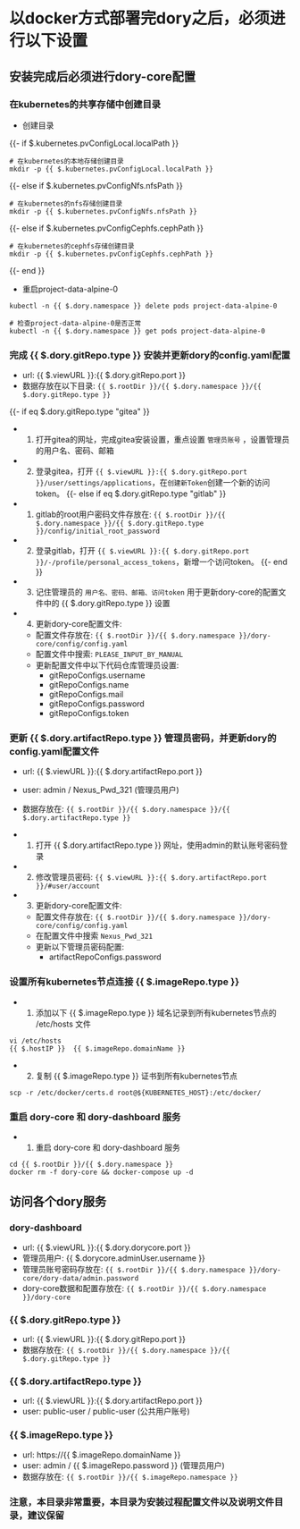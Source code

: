 # 以docker方式部署完dory之后，必须进行以下设置

## 安装完成后必须进行dory-core配置

### 在kubernetes的共享存储中创建目录

- 创建目录

{{- if $.kubernetes.pvConfigLocal.localPath }}
```shell script
# 在kubernetes的本地存储创建目录
mkdir -p {{ $.kubernetes.pvConfigLocal.localPath }}
```
{{- else if $.kubernetes.pvConfigNfs.nfsPath }}
```shell script
# 在kubernetes的nfs存储创建目录
mkdir -p {{ $.kubernetes.pvConfigNfs.nfsPath }}
```
{{- else if $.kubernetes.pvConfigCephfs.cephPath }}
```shell script
# 在kubernetes的cephfs存储创建目录
mkdir -p {{ $.kubernetes.pvConfigCephfs.cephPath }}
```
{{- end }}

- 重启project-data-alpine-0

```shell script
kubectl -n {{ $.dory.namespace }} delete pods project-data-alpine-0

# 检查project-data-alpine-0是否正常
kubectl -n {{ $.dory.namespace }} get pods project-data-alpine-0
```

### 完成 {{ $.dory.gitRepo.type }} 安装并更新dory的config.yaml配置

- url: {{ $.viewURL }}:{{ $.dory.gitRepo.port }}
- 数据存放在以下目录: `{{ $.rootDir }}/{{ $.dory.namespace }}/{{ $.dory.gitRepo.type }}`

{{- if eq $.dory.gitRepo.type "gitea" }}
- 1. 打开gitea的网址，完成gitea安装设置，重点设置 `管理员账号` ，设置管理员的用户名、密码、邮箱
- 2. 登录gitea，打开 `{{ $.viewURL }}:{{ $.dory.gitRepo.port }}/user/settings/applications`，在`创建新Token`创建一个新的访问token。
{{- else if eq $.dory.gitRepo.type "gitlab" }}
- 1. gitlab的root用户密码文件存放在: `{{ $.rootDir }}/{{ $.dory.namespace }}/{{ $.dory.gitRepo.type }}/config/initial_root_password`
- 2. 登录gitlab，打开 `{{ $.viewURL }}:{{ $.dory.gitRepo.port }}/-/profile/personal_access_tokens`，新增一个访问token。
{{- end }}
- 3. 记住管理员的 `用户名、密码、邮箱、访问token` 用于更新dory-core的配置文件中的 {{ $.dory.gitRepo.type }} 设置
- 4. 更新dory-core配置文件:
  - 配置文件存放在: `{{ $.rootDir }}/{{ $.dory.namespace }}/dory-core/config/config.yaml`
  - 配置文件中搜索: `PLEASE_INPUT_BY_MANUAL`
  - 更新配置文件中以下代码仓库管理员设置: 
    - gitRepoConfigs.username
    - gitRepoConfigs.name
    - gitRepoConfigs.mail
    - gitRepoConfigs.password
    - gitRepoConfigs.token
    
### 更新 {{ $.dory.artifactRepo.type }} 管理员密码，并更新dory的config.yaml配置文件

- url: {{ $.viewURL }}:{{ $.dory.artifactRepo.port }}
- user: admin / Nexus_Pwd_321 (管理员用户)
- 数据存放在: `{{ $.rootDir }}/{{ $.dory.namespace }}/{{ $.dory.artifactRepo.type }}`

- 1. 打开 {{ $.dory.artifactRepo.type }} 网址，使用admin的默认账号密码登录
- 2. 修改管理员密码: `{{ $.viewURL }}:{{ $.dory.artifactRepo.port }}/#user/account`
- 3. 更新dory-core配置文件:
  - 配置文件存放在: `{{ $.rootDir }}/{{ $.dory.namespace }}/dory-core/config/config.yaml`
  - 在配置文件中搜索 `Nexus_Pwd_321`
  - 更新以下管理员密码配置: 
    - artifactRepoConfigs.password
 
### 设置所有kubernetes节点连接 {{ $.imageRepo.type }}

- 1. 添加以下 {{ $.imageRepo.type }} 域名记录到所有kubernetes节点的 /etc/hosts 文件  

```shell script
vi /etc/hosts
{{ $.hostIP }}  {{ $.imageRepo.domainName }}
```

- 2. 复制 {{ $.imageRepo.type }} 证书到所有kubernetes节点

```shell script
scp -r /etc/docker/certs.d root@${KUBERNETES_HOST}:/etc/docker/
```

### 重启 dory-core 和 dory-dashboard 服务

- 1. 重启 dory-core 和 dory-dashboard 服务

```shell script
cd {{ $.rootDir }}/{{ $.dory.namespace }}
docker rm -f dory-core && docker-compose up -d
```

## 访问各个dory服务

### dory-dashboard

- url: {{ $.viewURL }}:{{ $.dory.dorycore.port }}
- 管理员用户: {{ $.dorycore.adminUser.username }}
- 管理员账号密码存放在: `{{ $.rootDir }}/{{ $.dory.namespace }}/dory-core/dory-data/admin.password`
- dory-core数据和配置存放在: `{{ $.rootDir }}/{{ $.dory.namespace }}/dory-core`

### {{ $.dory.gitRepo.type }}

- url: {{ $.viewURL }}:{{ $.dory.gitRepo.port }}
- 数据存放在: `{{ $.rootDir }}/{{ $.dory.namespace }}/{{ $.dory.gitRepo.type }}`

### {{ $.dory.artifactRepo.type }}

- url: {{ $.viewURL }}:{{ $.dory.artifactRepo.port }}
- user: public-user / public-user (公共用户账号)

### {{ $.imageRepo.type }}

- url: https://{{ $.imageRepo.domainName }}
- user: admin / {{ $.imageRepo.password }} (管理员用户)
- 数据存放在: `{{ $.rootDir }}/{{ $.imageRepo.namespace }}`

### 注意，本目录非常重要，本目录为安装过程配置文件以及说明文件目录，建议保留
